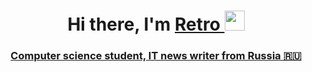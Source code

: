 <h1 align="center">Hi there, I'm <a href="https://daniilshat.ru/" target="_blank">Retro
<img src="https://github.com/blackcater/blackcater/raw/main/images/Hi.gif" height="32"/></h1>
<h3 align="center">Computer science student, IT news writer from Russia 🇷🇺</h3>
